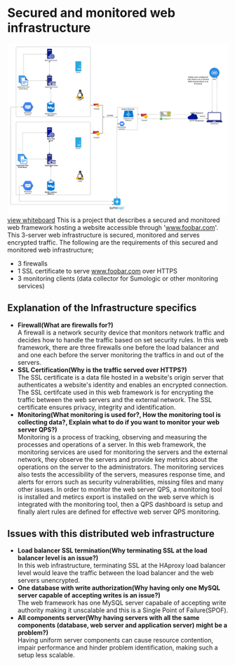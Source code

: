 # Secured and monitored web infrastructure
![Whiteboard of a secured and monitored web infrastructure](2-secured_and_monitored_web_infrastructure.png)
[view whiteboard](https://imgur.com/a/tdi7U0T)
This is a project that describes a secured and monitored web framework hosting a website accessible through 'www.foobar.com'. This 3-server web infrastructure is secured, monitored and serves encrypted traffic. The following are the requirements of this secured and monitored web infrastructure;
- 3 firewalls
- 1 SSL certificate to serve www.foobar.com over HTTPS
- 3 monitoring clients (data collector for Sumologic or other monitoring services)

## Explanation of the Infrastructure specifics
- **Firewall(What are firewalls for?)**  
A firewall is a network security device that monitors network traffic and decides how to handle the traffic based on set security rules. In this web framework, there are three firewalls one before the load balancer and and one each before the server monitoring the traffics in and out of the servers.
- **SSL Certification(Why is the traffic served over HTTPS?)**  
The SSL certificate is a data file hosted in a website's origin server that authenticates a website's identity and enables an encrypted connection. The SSL certifcate used in this web framework is for encrypting the traffic between the web servers and the external network. The SSL certificate ensures privacy, integrity and identification.
- **Monitoring(What monitoring is used for?, How the monitoring tool is collecting data?, Explain what to do if you want to monitor your web server QPS?)**  
Monitoring is a process of tracking, observing and measuring the processes and operations of a server. In this web framework, the monitoring services are used for monitoring the servers and the external network, they observe the servers and provide key metrics about the operations on the server to the administrators. The monitoring services also tests the accessibility of the servers, measures response time, and alerts for errors such as security vulnerabilities, missing files and many other issues. In order to monitor the web server QPS, a monitoring tool is installed and metircs export is installed on the web serve which is integrated with the monitoring tool, then a QPS dashboard is setup and finally alert rules are defined for effective web server QPS monitoring.

## Issues with this distributed web infrastructure
- **Load balancer SSL termination(Why terminating SSL at the load balancer level is an issue?)**  
In this web infrastructure, terminating SSL at the HAproxy load balancer level would leave the traffic between the load balancer and the web servers unencrypted.
- **One database with write authorization(Why having only one MySQL server capable of accepting writes is an issue?)**  
The web framework has one MySQL server capabale of accepting write authority making it unscalable and this is a Single Point of Failure(SPOF).
- **All components server(Why having servers with all the same components (database, web server and application server) might be a problem?)**  
Having uniform server components can cause resource contention, impair performance and hinder problem identification, making such a setup less scalable.
